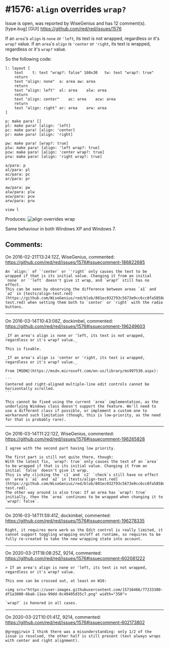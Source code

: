 
#1576: `align` overrides `wrap?`
================================================================================
Issue is open, was reported by WiseGenius and has 12 comment(s).
[type.bug] [GUI]
<https://github.com/red/red/issues/1576>

If an `area`'s `align` is `none` or `'left`, its text is not wrapped, regardless or it's `wrap?` value.
If an `area`'s `align` is `'center` or `'right`, its text is wrapped, regardless or it's `wrap?` value.

So the following code:

```
l: layout [
    text    t: text "wrap?: false" 160x30   tw: text "wrap?: true"
    return
    text "align: none"  a: area aw: area
    return
    text "align: left"  al: area    alw: area
    return
    text "align: center"    ac: area    acw: area
    return
    text "align: right" ar: area    arw: area
]

p: make para! []
pl: make para! [align: 'left]
pc: make para! [align: 'center]
pr: make para! [align: 'right]

pw: make para! [wrap?: true]
plw: make para! [align: 'left wrap?: true]
pcw: make para! [align: 'center wrap?: true]
prw: make para! [align: 'right wrap?: true]

a/para: p
al/para: pl
ac/para: pc
ar/para: pr

aw/para: pw
alw/para: plw
acw/para: pcw
arw/para: prw

view l
```

Produces:
![align overrides wrap](https://cloud.githubusercontent.com/assets/7657453/12753084/3545ca02-ca11-11e5-8a59-c90c12e6c26e.png)

Same behaviour in both Windows XP and Windows 7.



Comments:
--------------------------------------------------------------------------------

On 2016-02-21T13:24:12Z, WiseGenius, commented:
<https://github.com/red/red/issues/1576#issuecomment-186822685>

    An `align:` of `'center` or `'right` only causes the text to be wrapped if that is its initial value. Changing it from an initial `none` or `'left` doesn't give it wrap, and `wrap?` still has no effect.
    This can be seen by observing the difference between areas `a1` and `a2` in [tests/align-test.red](https://github.com/WiseGenius/red/blob/801ec032793c5673e9cc6cc0fa5858d0609eba68/tests/align-test.red) when setting them both to `center` or `right` with the radio buttons.

--------------------------------------------------------------------------------

On 2016-03-14T10:43:08Z, dockimbel, commented:
<https://github.com/red/red/issues/1576#issuecomment-196249603>

    _If an area's align is none or 'left, its text is not wrapped, regardless or it's wrap? value._
    
    This is fixable.
    
    _If an area's align is 'center or 'right, its text is wrapped, regardless or it's wrap? value._
    
    From [MSDN](https://msdn.microsoft.com/en-us/library/ms997530.aspx):
    
    ```
    Centered and right-aligned multiple-line edit controls cannot be horizontally scrolled.
    ```
    
    This cannot be fixed using the current `area` implementation, as the underlying Windows class doesn't support the feature. We'll need to use a different class if possible, or implement a custom one to workaround such limitation (though, this is low-priority, as the need for that is probably rare).

--------------------------------------------------------------------------------

On 2016-03-14T11:22:12Z, WiseGenius, commented:
<https://github.com/red/red/issues/1576#issuecomment-196265828>

    I agree with the second part having low priority.
    
    The first part is still not quite there, though:
    With the latest fix, `wrap?: true` only causes the text of an `area` to be wrapped if that is its initial value. Changing it from an initial `false` doesn't give it wrap.
    This is why clicking the `c1` and `c2` `check`s still have no effect on `area`s `a1` and `a2` in [tests/align-test.red](https://github.com/WiseGenius/red/blob/801ec032793c5673e9cc6cc0fa5858d0609eba68/tests/align-test.red).
    The other way around is also true: If an area has `wrap?: true` initially, then the `area` continues to be wrapped when changing it to `wrap?: false`.

--------------------------------------------------------------------------------

On 2016-03-14T11:59:41Z, dockimbel, commented:
<https://github.com/red/red/issues/1576#issuecomment-196278335>

    Right, it requires more work as the Edit control is really limited, it cannot support toggling wrapping on/off at runtime, so requires to be fully re-created to take the new wrapping state into account.

--------------------------------------------------------------------------------

On 2020-03-21T18:08:25Z, 9214, commented:
<https://github.com/red/red/issues/1576#issuecomment-602081222>

    > If an area's align is none or 'left, its text is not wrapped, regardless or it's wrap? value.
    
    This one can be crossed out, at least on W10:
    
    <img src="https://user-images.githubusercontent.com/15716466/77233300-df1a3000-6ba6-11ea-99dd-0c49495d35c7.png" width="350">
    
    `wrap?` is honored in all cases.

--------------------------------------------------------------------------------

On 2020-03-22T10:01:41Z, 9214, commented:
<https://github.com/red/red/issues/1576#issuecomment-602173802>

    @greggirwin I think there was a misunderstanding: only 1/2 of the issue is resolved, the other half is still present (text always wraps with center and right alignment).


